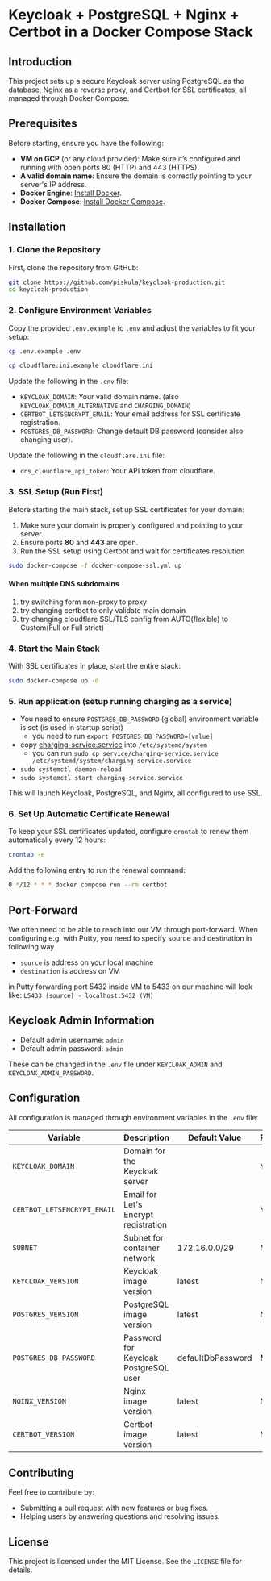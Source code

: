 # Keycloak + PostgreSQL + Nginx + Certbot in a Docker Compose Stack

## Introduction

This project sets up a secure Keycloak server using PostgreSQL as the database, Nginx as a reverse proxy, and Certbot for SSL certificates, all managed through Docker Compose.

## Prerequisites

Before starting, ensure you have the following:

- **VM on GCP** (or any cloud provider): Make sure it’s configured and running with open ports 80 (HTTP) and 443 (HTTPS).
- **A valid domain name**: Ensure the domain is correctly pointing to your server's IP address.
- **Docker Engine**: [Install Docker](https://docs.docker.com/get-docker/).
- **Docker Compose**: [Install Docker Compose](https://docs.docker.com/compose/install/).

## Installation

### 1. Clone the Repository

First, clone the repository from GitHub:

```bash
git clone https://github.com/piskula/keycloak-production.git
cd keycloak-production
```

### 2. Configure Environment Variables

Copy the provided `.env.example` to `.env` and adjust the variables to fit your setup:

```bash
cp .env.example .env
```
```bash
cp cloudflare.ini.example cloudflare.ini
```

Update the following in the `.env` file:
- `KEYCLOAK_DOMAIN`: Your valid domain name. (also `KEYCLOAK_DOMAIN_ALTERNATIVE` and `CHARGING_DOMAIN`)
- `CERTBOT_LETSENCRYPT_EMAIL`: Your email address for SSL certificate registration.
- `POSTGRES_DB_PASSWORD`: Change default DB password (consider also changing user).

Update the following in the `cloudflare.ini` file:
- `dns_cloudflare_api_token`: Your API token from cloudflare.

### 3. SSL Setup (Run First)

Before starting the main stack, set up SSL certificates for your domain:

1. Make sure your domain is properly configured and pointing to your server.
2. Ensure ports **80** and **443** are open.
3. Run the SSL setup using Certbot and wait for certificates resolution

```bash
sudo docker-compose -f docker-compose-ssl.yml up
```

#### When multiple DNS subdomains
1. try switching form non-proxy to proxy
2. try changing certbot to only validate main domain
3. try changing cloudflare SSL/TLS config from AUTO(flexible) to Custom(Full or Full strict)

### 4. Start the Main Stack

With SSL certificates in place, start the entire stack:

```bash
sudo docker-compose up -d
```

### 5. Run application (setup running charging as a service)
- You need to ensure `POSTGRES_DB_PASSWORD` (global) environment variable is set (is used in startup script)
  - you need to run `export POSTGRES_DB_PASSWORD=[value]`
- copy [charging-service.service](service/charging-service.service) into `/etc/systemd/system`
  - you can run `sudo cp service/charging-service.service /etc/systemd/system/charging-service.service`
- `sudo systemctl daemon-reload`
- `sudo systemctl start charging-service.service`

This will launch Keycloak, PostgreSQL, and Nginx, all configured to use SSL.

### 6. Set Up Automatic Certificate Renewal

To keep your SSL certificates updated, configure `crontab` to renew them automatically every 12 hours:

```bash
crontab -e
```

Add the following entry to run the renewal command:

```bash
0 */12 * * * docker compose run --rm certbot
```

## Port-Forward
We often need to be able to reach into our VM through port-forward. When configuring e.g. with Putty, you need to
specify source and destination in following way
- `source` is address on your local machine
- `destination` is address on VM

in Putty forwarding port 5432 inside VM to 5433 on our machine will look like:
`L5433 (source) - localhost:5432 (VM)`

## Keycloak Admin Information

- Default admin username: `admin`
- Default admin password: `admin`

These can be changed in the `.env` file under `KEYCLOAK_ADMIN` and `KEYCLOAK_ADMIN_PASSWORD`.

## Configuration

All configuration is managed through environment variables in the `.env` file:

| **Variable**                | **Description**                        | **Default Value** | **Required** |
|-----------------------------|----------------------------------------|-------------------|--------------|
| `KEYCLOAK_DOMAIN`           | Domain for the Keycloak server         |                   | Yes          |
| `CERTBOT_LETSENCRYPT_EMAIL` | Email for Let's Encrypt registration   |                   | Yes          |
| `SUBNET`                    | Subnet for container network           | 172.16.0.0/29     | No           |
| `KEYCLOAK_VERSION`          | Keycloak image version                 | latest            | No           |
| `POSTGRES_VERSION`          | PostgreSQL image version               | latest            | No           |
| `POSTGRES_DB_PASSWORD`      | Password for Keycloak PostgreSQL user  | defaultDbPassword | **No !!!**   |
| `NGINX_VERSION`             | Nginx image version                    | latest            | No           |
| `CERTBOT_VERSION`           | Certbot image version                  | latest            | No           |

## Contributing

Feel free to contribute by:

- Submitting a pull request with new features or bug fixes.
- Helping users by answering questions and resolving issues.

## License

This project is licensed under the MIT License. See the `LICENSE` file for details.
